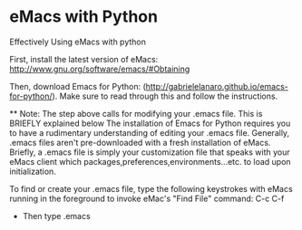 eMacs with Python
=====

Effectively Using eMacs with python

First, install the latest version of eMacs:  http://www.gnu.org/software/emacs/#Obtaining

Then, download Emacs for Python: (http://gabrielelanaro.github.io/emacs-for-python/).  Make sure to read through this and follow the instructions.

** Note:  The step above calls for modifying your .emacs file.  This is BRIEFLY explained below
The installation of Emacs for Python requires you to have a rudimentary understanding of editing your .emacs file.  Generally, .emacs files aren't pre-downloaded with a fresh installation of eMacs.  Briefly, a .emacs file is simply your customization file that speaks with your eMacs client which packages,preferences,environments...etc. to load upon initialization.

To find or create your .emacs file, type the following keystrokes with eMacs running in the foreground to invoke eMac's "Find File" command: C-c C-f
-  Then type .emacs
